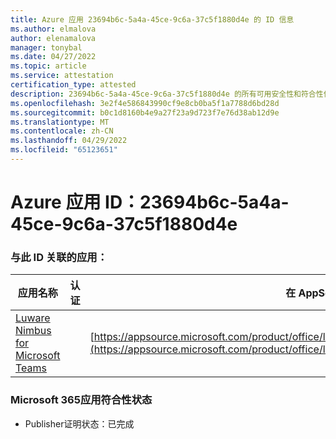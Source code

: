 ```yaml
---
title: Azure 应用 23694b6c-5a4a-45ce-9c6a-37c5f1880d4e 的 ID 信息
ms.author: elmalova
author: elenamalova
manager: tonybal
ms.date: 04/27/2022
ms.topic: article
ms.service: attestation
certification_type: attested
description: 23694b6c-5a4a-45ce-9c6a-37c5f1880d4e 的所有可用安全性和符合性信息信息。
ms.openlocfilehash: 3e2f4e586843990cf9e8cb0ba5f1a7788d6bd28d
ms.sourcegitcommit: b0c1d8160b4e9a27f23a9d723f7e76d38ab12d9e
ms.translationtype: MT
ms.contentlocale: zh-CN
ms.lasthandoff: 04/29/2022
ms.locfileid: "65123651"
---
```

# <a name="azure-app-id-23694b6c-5a4a-45ce-9c6a-37c5f1880d4e"></a>Azure 应用 ID：23694b6c-5a4a-45ce-9c6a-37c5f1880d4e


### <a name="apps-associated-with-this-id"></a>与此 ID 关联的应用：
| **应用名称** | **认证** | **在 AppSource 中查看** |
|--------------|---------------|-----------------------|
| [Luware Nimbus for Microsoft Teams](../forward/luwareagzurich.advanced_routing_azure_marketplace.md) |  | [https://appsource.microsoft.com/product/office/luwareagzurich.advanced_routing_azure_marketplace](https://appsource.microsoft.com/product/office/luwareagzurich.advanced_routing_azure_marketplace) |

### <a name="microsoft-365-app-compliance-status"></a>Microsoft 365应用符合性状态
- Publisher证明状态：已完成
